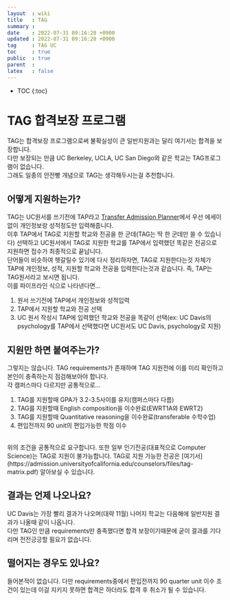 ```yaml
---
layout  : wiki
title   : TAG
summary : 
date    : 2022-07-31 09:16:20 +0900
updated : 2022-07-31 09:16:20 +0900
tag     : TAG UC
toc     : true
public  : true
parent  : 
latex   : false
---
```

* TOC
{:toc}

# TAG 합격보장 프로그램
TAG는 합격보장 프로그램으로써 불확실성이 큰 일반지원과는 달리 여기서는 합격을 보장합니다.  
다만 보장되는 만큼 UC Berkeley, UCLA, UC San Diego와 같은 학교는 TAG프로그램이 없습니다.  
그래도 일종의 안전빵 개념으로 TAG는 생각해두시는걸 추천합니다.  


## 어떻게 지원하는가?
TAG는 UC원서를 쓰기전에 TAP라고 [Transfer Admission Planner](https://uctap.universityofcalifornia.edu/students/)에서 우선 에세이 없이 개인정보랑 성적정도만 입력해줍니다.  
이후 TAP에서 TAG로 지원할 학교와 전공을 한 군데(TAG는 딱 한 군데만 쓸 수 있습니다) 선택하고 UC원서에서 TAG로 지원한 학교를 TAP에서 입력했던 똑같은 전공으로 지원하면 접수가 최종적으로 끝납니다.  
단어들이 비슷하여 헷갈릴수 있기에 다시 정리하자면, TAG로 지원한다는것 자체가 TAP에 개인정보, 성적, 지원할 학교와 전공을 입력한다는것과 같습니다. 즉, TAP는 TAG원서라고 보시면 됩니다.  
이를 파이프라인 식으로 나타낸다면...  
1. 원서 쓰기전에 TAP에서 개인정보와 성적입력
2. TAP에서 지원할 학교와 전공 선택
3. UC 원서 작성시 TAP에 입력했던 학교와 전공을 똑같이 선택(ex: UC Davis의 psychology를 TAP에서 선택했다면 UC원서도 UC Davis, psychology로 지원)  

## 지원만 하면 붙여주는가?
그렇지는 않습니다. TAG requirements가 존재하며 TAG 지원전에 이를 미리 확인하고 본인이 충족하는지 점검해보아야 합니다.  
각 캠퍼스마다 다르지만 공통적으로... 
1. TAG를 지원할때 GPA가 3.2-3.5사이를 유지(캠퍼스마다 다름)
2. TAG를 지원할때 English composition을 이수완료(EWRT1A와 EWRT2)
3. TAG를 지원할때 Quantitative reasoning을 이수완료(transferable 수학수업)
4. 편입전까지 90 unit의 편입가능한 학점 이수  
<br/>
위의 조건을 공통적으로 요구합니다.  
또한 일부 인기전공(대표적으로 Computer Science)는 TAG로 지원이 불가능합니다. TAG로 지원 가능한 전공은 [여기서](https://admission.universityofcalifornia.edu/counselors/files/tag-matrix.pdf) 알아보실 수 있습니다.  

## 결과는 언제 나오나요?
UC Davis는 가장 빨리 결과가 나오며(대략 11월) 나머지 학교는 다음해에 일반지원 결과가 나올때 같이 나옵니다.  
다만 TAG인 만큼 requirements만 충족했다면 합격 보장이기때문에 굳이 결과를 기다리며 전전긍긍할 필요가 없습니다.  

## 떨어지는 경우도 있나요?
들어본적이 없습니다. 다만 requirements중에서 편입전까지 90 quarter unit 이수 조건이 있는데 이걸 지키지 못하면 합격은 하더라도 합격 후 취소가 될 수 있습니다.  

